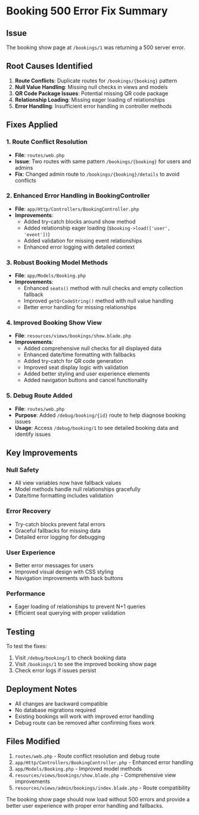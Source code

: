 # Booking 500 Error Fix Summary

## Issue
The booking show page at `/bookings/1` was returning a 500 server error.

## Root Causes Identified
1. **Route Conflicts**: Duplicate routes for `/bookings/{booking}` pattern
2. **Null Value Handling**: Missing null checks in views and models
3. **QR Code Package Issues**: Potential missing QR code package
4. **Relationship Loading**: Missing eager loading of relationships
5. **Error Handling**: Insufficient error handling in controller methods

## Fixes Applied

### 1. Route Conflict Resolution
- **File**: `routes/web.php`
- **Issue**: Two routes with same pattern `/bookings/{booking}` for users and admins
- **Fix**: Changed admin route to `/bookings/{booking}/details` to avoid conflicts

### 2. Enhanced Error Handling in BookingController
- **File**: `app/Http/Controllers/BookingController.php`
- **Improvements**:
  - Added try-catch blocks around show method
  - Added relationship eager loading (`$booking->load(['user', 'event'])`)
  - Added validation for missing event relationships
  - Enhanced error logging with detailed context

### 3. Robust Booking Model Methods
- **File**: `app/Models/Booking.php`
- **Improvements**:
  - Enhanced `seats()` method with null checks and empty collection fallback
  - Improved `getQrCodeString()` method with null value handling
  - Better error handling for missing relationships

### 4. Improved Booking Show View
- **File**: `resources/views/bookings/show.blade.php`
- **Improvements**:
  - Added comprehensive null checks for all displayed data
  - Enhanced date/time formatting with fallbacks
  - Added try-catch for QR code generation
  - Improved seat display logic with validation
  - Added better styling and user experience elements
  - Added navigation buttons and cancel functionality

### 5. Debug Route Added
- **File**: `routes/web.php`
- **Purpose**: Added `/debug/booking/{id}` route to help diagnose booking issues
- **Usage**: Access `/debug/booking/1` to see detailed booking data and identify issues

## Key Improvements

### Null Safety
- All view variables now have fallback values
- Model methods handle null relationships gracefully
- Date/time formatting includes validation

### Error Recovery
- Try-catch blocks prevent fatal errors
- Graceful fallbacks for missing data
- Detailed error logging for debugging

### User Experience
- Better error messages for users
- Improved visual design with CSS styling
- Navigation improvements with back buttons

### Performance
- Eager loading of relationships to prevent N+1 queries
- Efficient seat querying with proper validation

## Testing
To test the fixes:
1. Visit `/debug/booking/1` to check booking data
2. Visit `/bookings/1` to see the improved booking show page
3. Check error logs if issues persist

## Deployment Notes
- All changes are backward compatible
- No database migrations required
- Existing bookings will work with improved error handling
- Debug route can be removed after confirming fixes work

## Files Modified
1. `routes/web.php` - Route conflict resolution and debug route
2. `app/Http/Controllers/BookingController.php` - Enhanced error handling
3. `app/Models/Booking.php` - Improved model methods
4. `resources/views/bookings/show.blade.php` - Comprehensive view improvements
5. `resources/views/admin/bookings/index.blade.php` - Route compatibility

The booking show page should now load without 500 errors and provide a better user experience with proper error handling and fallbacks. 